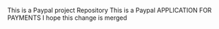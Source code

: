 This is a Paypal project Repository
This is a Paypal APPLICATION FOR PAYMENTS
I hope this change is merged
